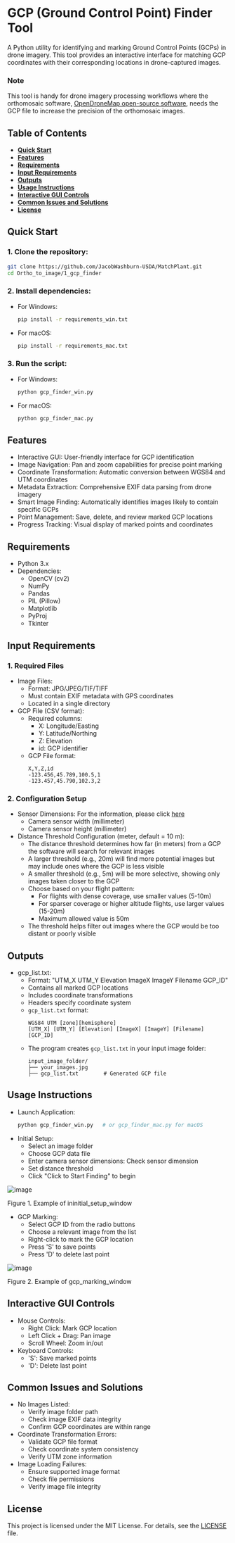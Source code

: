 # **GCP (Ground Control Point) Finder Tool**

A Python utility for identifying and marking Ground Control Points (GCPs) in drone imagery. This tool provides an interactive interface for matching GCP coordinates with their corresponding locations in drone-captured images.

### **Note**

This tool is handy for drone imagery processing workflows where the orthomosaic software, [OpenDroneMap open-source software](https://github.com/OpenDroneMap/ODM/tree/master), needs the GCP file to increase the precision of the orthomosaic images.

## Table of Contents
- [**Quick Start**](#quick-start)
- [**Features**](#features)
- [**Requirements**](#requirements)
- [**Input Requirements**](#input-requirements)
- [**Outputs**](#outputs)
- [**Usage Instructions**](#usage-instructions)
- [**Interactive GUI Controls**](#interactive-gui-controls)
- [**Common Issues and Solutions**](#common-issues-and-solutions)
- [**License**](#license)

## Quick Start

### 1. Clone the repository:
```bash
git clone https://github.com/JacobWashburn-USDA/MatchPlant.git
cd Ortho_to_image/1_gcp_finder
```

### 2. Install dependencies:

- For Windows:
  ```bash
  pip install -r requirements_win.txt
  ```

- For macOS:
  ```bash
  pip install -r requirements_mac.txt
  ```

### 3. Run the script:

- For Windows:
  ```bash
  python gcp_finder_win.py
  ```

- For macOS:
  ```bash
  python gcp_finder_mac.py
  ```

## **Features**

- Interactive GUI: User-friendly interface for GCP identification
- Image Navigation: Pan and zoom capabilities for precise point marking
- Coordinate Transformation: Automatic conversion between WGS84 and UTM coordinates
- Metadata Extraction: Comprehensive EXIF data parsing from drone imagery
- Smart Image Finding: Automatically identifies images likely to contain specific GCPs
- Point Management: Save, delete, and review marked GCP locations
- Progress Tracking: Visual display of marked points and coordinates

## **Requirements**

- Python 3.x
- Dependencies:
  - OpenCV (cv2)
  - NumPy
  - Pandas
  - PIL (Pillow)
  - Matplotlib
  - PyProj
  - Tkinter

## **Input Requirements**

### 1. Required Files
- Image Files:
   - Format: JPG/JPEG/TIF/TIFF
   - Must contain EXIF metadata with GPS coordinates
   - Located in a single directory
- GCP File (CSV format):
   - Required columns:
     - X: Longitude/Easting
     - Y: Latitude/Northing
     - Z: Elevation
     - id: GCP identifier
   - GCP File format:
     ```
     X,Y,Z,id
     -123.456,45.789,100.5,1
     -123.457,45.790,102.3,2
     ```

### 2. Configuration Setup
- Sensor Dimensions: For the information, please click [here](https://github.com/JacobWashburn-USDA/MatchPlant/blob/main/1_gcp_finder/camera_sensor_dimension.md)
   - Camera sensor width (millimeter)
   - Camera sensor height (millimeter)
- Distance Threshold Configuration (meter, default = 10 m):
   - The distance threshold determines how far (in meters) from a GCP the software will search for relevant images
   - A larger threshold (e.g., 20m) will find more potential images but may include ones where the GCP is less visible
   - A smaller threshold (e.g., 5m) will be more selective, showing only images taken closer to the GCP
   - Choose based on your flight pattern:
      - For flights with dense coverage, use smaller values (5-10m)
      - For sparser coverage or higher altitude flights, use larger values (15-20m)
      - Maximum allowed value is 50m
   - The threshold helps filter out images where the GCP would be too distant or poorly visible

## **Outputs**

- gcp_list.txt:
   - Format: "UTM_X UTM_Y Elevation ImageX ImageY Filename GCP_ID"
   - Contains all marked GCP locations
   - Includes coordinate transformations
   - Headers specify coordinate system
   - `gcp_list.txt` format:
      ```
      WGS84 UTM [zone][hemisphere]
      [UTM_X] [UTM_Y] [Elevation] [ImageX] [ImageY] [Filename] [GCP_ID]
      ```
   - The program creates `gcp_list.txt` in your input image folder:
      ```
      input_image_folder/
      ├── your_images.jpg
      ├── gcp_list.txt        # Generated GCP file
      ```

## **Usage Instructions**

- Launch Application:
   ```python
   python gcp_finder_win.py   # or gcp_finder_mac.py for macOS
   ```
- Initial Setup:
   - Select an image folder
   - Choose GCP data file
   - Enter camera sensor dimensions: Check sensor dimension 
   - Set distance threshold 
   - Click "Click to Start Finding" to begin
  
![image](https://github.com/JacobWashburn-USDA/MatchPlant/blob/main/1_gcp_finder/images/img_1.png?raw=true)

Figure 1. Example of ininitial_setup_window
- GCP Marking:
   - Select GCP ID from the radio buttons
   - Choose a relevant image from the list
   - Right-click to mark the GCP location
   - Press 'S' to save points
   - Press 'D' to delete last point
  
![image](https://github.com/JacobWashburn-USDA/MatchPlant/blob/main/1_gcp_finder/images/GCP_marking_window.jpg?raw=true)

Figure 2. Example of gcp_marking_window

## **Interactive GUI Controls**

- Mouse Controls:
  - Right Click: Mark GCP location
  - Left Click + Drag: Pan image
  - Scroll Wheel: Zoom in/out
- Keyboard Controls:
  - 'S': Save marked points
  - 'D': Delete last point

## **Common Issues and Solutions**

- No Images Listed:
   - Verify image folder path
   - Check image EXIF data integrity
   - Confirm GCP coordinates are within range
- Coordinate Transformation Errors:
   - Validate GCP file format
   - Check coordinate system consistency
   - Verify UTM zone information
- Image Loading Failures:
   - Ensure supported image format
   - Check file permissions
   - Verify image file integrity

## **License**

This project is licensed under the MIT License. For details, see the [LICENSE](https://github.com/JacobWashburn-USDA/MatchPlant/blob/main/LICENSE) file.
